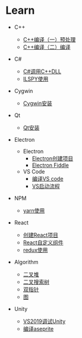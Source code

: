 # Learn

- C++
  - [C++编译（一）预处理](CPP/C++编译（一）预处理.md)
  - [C++编译（二）编译](CPP/C++编译（二）编译.md)
- C#
  - [C#调用C++DLL](C#/C#调用C++DLL.md)
  - [ILSPY使用](ILSPY使用.md)
- Cygwin
  - [Cygwin安装](Cygwin/Cygwin安装.md)
- Qt
  - [Qt安装](Qt/Qt安装.md)
- Electron
  - Electron
    - [Electron创建项目](Electron/Electron创建项目.md)
    - [Electron Fiddle](Electron/Electron&ensp;Fiddle.md)
  - VS Code
    - [编译VS code](Electron/VSCode/本地编译VS&ensp;Code.md)
    - [VS启动流程](Electron/VSCode/VS启动流程.md)

- NPM
  - [yarn使用](NPM/yarn使用.md)

- React
  - [创建React项目](React/创建React项目.md)
  - [React自定义组件](React/React自定义组件.md)
  - [redux使用](React/redux使用.md)

- Algorithm
  - [二叉堆](Algorithm/二叉堆.md)
  - [二叉搜索树](Algorithm/二叉搜索树.md)
  - [双指针](Algorithm/双指针.md)
  - [图](Algorithm/图.md)

- Unity
  - [VS2019调试Unity](Unity/VS2019调试Unity.md)
  - [编译aseprite](Unity/编译aseprite.md)